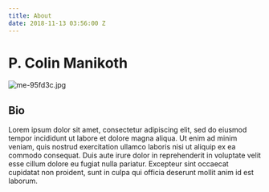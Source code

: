 ```yaml
---
title: About
date: 2018-11-13 03:56:00 Z
---
```


# P. Colin Manikoth

![me-95fd3c.jpg](/uploads/me-95fd3c.jpg)

## Bio
Lorem ipsum dolor sit amet, consectetur adipiscing elit, sed do eiusmod tempor incididunt ut labore et dolore magna aliqua. Ut enim ad minim veniam, quis nostrud exercitation ullamco laboris nisi ut aliquip ex ea commodo consequat. Duis aute irure dolor in reprehenderit in voluptate velit esse cillum dolore eu fugiat nulla pariatur. Excepteur sint occaecat cupidatat non proident, sunt in culpa qui officia deserunt mollit anim id est laborum.




